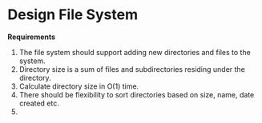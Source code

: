 # Design File System


**Requirements**
1. The file system should support adding new directories and files to the system.
2. Directory size is a sum of files and subdirectories residing under the directory.
3. Calculate directory size in O(1) time.
3. There should be flexibility to sort directories based on size, name, date created etc.
4. 